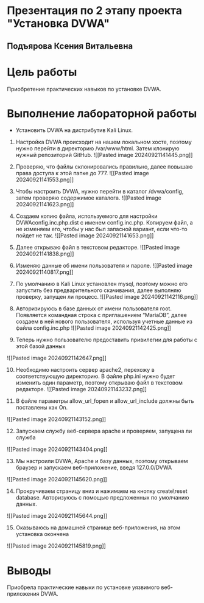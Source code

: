 
# Презентация по 2 этапу проекта "Установка DVWA"
## Подъярова Ксения Витальевна

# Цель работы
Приобретение практических навыков по установке DVWA.


# Выполнение лабораторной работы
- Установить DVWA на дистрибутив Kali Linux.

1. Настройка DVWA происходит на нашем локальном хосте, поэтому нужно перейти в директорию /var/www/html. Затем клонирую нужный репозиторий GitHub.
![[Pasted image 20240921141445.png]]

2. Проверяю, что файлы склонировались правильно, далее повышаю права доступа к этой папке до 777. 
![[Pasted image 20240921141553.png]]

3. Чтобы настроить DVWA, нужно перейти в каталог /dvwa/config, затем проверяю содержимое каталога.
![[Pasted image 20240921141623.png]]

4. Создаем копию файла, используемого для настройки DVWAconfig.inc.php.dist с именем config.inc.php. Копируем файл, а не изменяем его, чтобы у нас был запасной вариант, если что-то пойдет не так.
![[Pasted image 20240921141653.png]]

5. Далее открываю файл в текстовом редакторе.
![[Pasted image 20240921141838.png]]

6. Изменяю данные об имени пользователя и пароле.
![[Pasted image 20240921140817.png]]

7. По умолчанию в Kali Linux установлен mysql, поэтому можно его запустить без предварительного скачивания, далее выполняю проверку, запущен ли процесс.
![[Pasted image 20240921142116.png]]

8. Авторизируюсь в базе данных от имени пользователя root. Появляется командная строка с приглашением “MariaDB”, далее создаем в ней нового пользователя, используя учетные данные из файла config.inc.php
![[Pasted image 20240921142425.png]]

9. Теперь нужно пользователю предоставить привилегии для работы с этой базой данных

![[Pasted image 20240921142647.png]]

10. Необходимо настроить сервер apache2, перехожу в соответствующую директорию. В файле php.ini нужно будет изменить один параметр, поэтому открываю файл в текстовом редакторе.
![[Pasted image 20240921143232.png]]

11. В файле параметры allow_url_fopen и allow_url_include должны быть поставлены как On.

![[Pasted image 20240921143152.png]]

12. Запускаем службу веб-сервера apache и проверяем, запущена ли служба

![[Pasted image 20240921143404.png]]

13. Мы настроили DVWA, Apache и базу данных, поэтому открываем браузер и запускаем веб-приложение, введя 127.0.0/DVWA

![[Pasted image 20240921145620.png]]

14. Прокручиваем страницу вниз и нажимаем на кнопку create\reset database. Авторизуюсь с помощью предложенных по умолчанию данных.

![[Pasted image 20240921145644.png]]

15. Оказываюсь на домашней странице веб-приложения, на этом установка окончена

![[Pasted image 20240921145819.png]]

# Выводы
Приобрела практические навыки по установке уязвимого веб-приложения DVWA.
